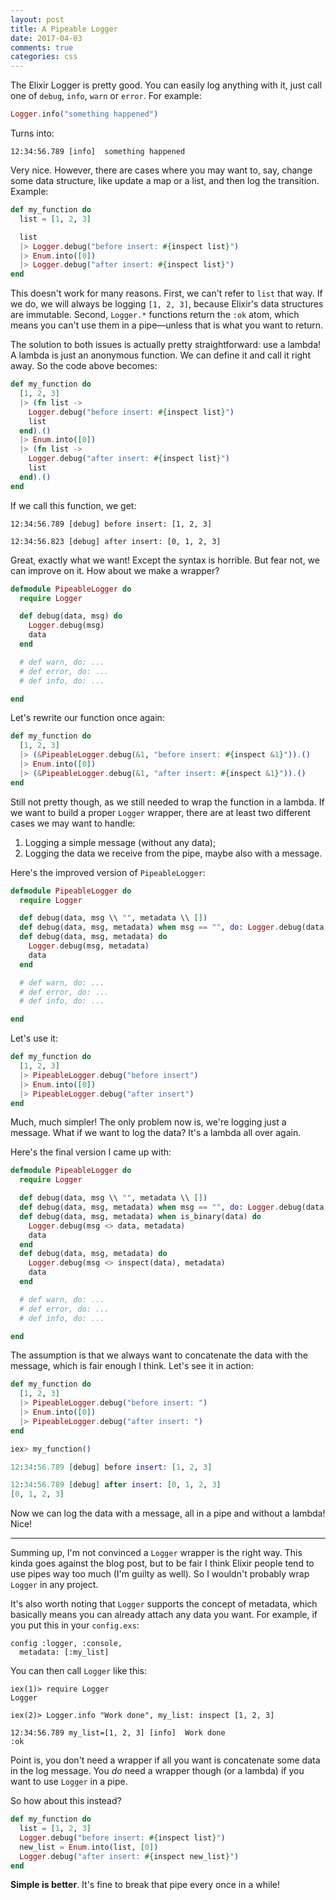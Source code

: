 ```yaml
---
layout: post
title: A Pipeable Logger
date: 2017-04-03
comments: true
categories: css
---
```


The Elixir Logger is pretty good. You can easily log anything with it, just call one of `debug`, `info`, `warn` or `error`. For example:

```elixir
Logger.info("something happened")
```

Turns into:

    12:34:56.789 [info]  something happened

Very nice. However, there are cases where you may want to, say, change some data structure, like update a map or a list, and then log the transition. Example:

```elixir
def my_function do
  list = [1, 2, 3]

  list
  |> Logger.debug("before insert: #{inspect list}")
  |> Enum.into([0])
  |> Logger.debug("after insert: #{inspect list}")
end
```

This doesn't work for many reasons. First, we can't refer to `list` that way. If we do, we will always be logging `[1, 2, 3]`, because Elixir's data structures are immutable.
Second, `Logger.*` functions return the `:ok` atom, which means you can't use them in a pipe—unless that is what you want to return.

The solution to both issues is actually pretty straightforward: use a lambda!
A lambda is just an anonymous function. We can define it and call it right away. So the code above becomes:

```elixir
def my_function do
  [1, 2, 3]
  |> (fn list ->
    Logger.debug("before insert: #{inspect list}")
    list
  end).()
  |> Enum.into([0])
  |> (fn list ->
    Logger.debug("after insert: #{inspect list}")
    list
  end).()
end
```

If we call this function, we get:

    12:34:56.789 [debug] before insert: [1, 2, 3]

    12:34:56.823 [debug] after insert: [0, 1, 2, 3]

Great, exactly what we want! Except the syntax is horrible. But fear not, we can improve on it. How about we make a wrapper?

```elixir
defmodule PipeableLogger do
  require Logger

  def debug(data, msg) do
    Logger.debug(msg)
    data
  end

  # def warn, do: ...
  # def error, do: ...
  # def info, do: ...

end
```

Let's rewrite our function once again:

```elixir
def my_function do
  [1, 2, 3]
  |> (&PipeableLogger.debug(&1, "before insert: #{inspect &1}")).()
  |> Enum.into([0])
  |> (&PipeableLogger.debug(&1, "after insert: #{inspect &1}")).()
end
```

Still not pretty though, as we still needed to wrap the function in a lambda. If we want to build a proper `Logger` wrapper, there are at least two different cases we may want to handle:

1. Logging a simple message (without any data);
2. Logging the data we receive from the pipe, maybe also with a message.

Here's the improved version of `PipeableLogger`:

```elixir
defmodule PipeableLogger do
  require Logger

  def debug(data, msg \\ "", metadata \\ [])
  def debug(data, msg, metadata) when msg == "", do: Logger.debug(data, metadata)
  def debug(data, msg, metadata) do
    Logger.debug(msg, metadata)
    data
  end

  # def warn, do: ...
  # def error, do: ...
  # def info, do: ...

end
```

Let's use it:

```elixir
def my_function do
  [1, 2, 3]
  |> PipeableLogger.debug("before insert")
  |> Enum.into([0])
  |> PipeableLogger.debug("after insert")
end
```

Much, much simpler! The only problem now is, we're logging just a message. What if we want to log the data? It's a lambda all over again.

Here's the final version I came up with:

```elixir
defmodule PipeableLogger do
  require Logger

  def debug(data, msg \\ "", metadata \\ [])
  def debug(data, msg, metadata) when msg == "", do: Logger.debug(data, metadata)
  def debug(data, msg, metadata) when is_binary(data) do
    Logger.debug(msg <> data, metadata)
    data
  end
  def debug(data, msg, metadata) do
    Logger.debug(msg <> inspect(data), metadata)
    data
  end

  # def warn, do: ...
  # def error, do: ...
  # def info, do: ...

end
```

The assumption is that we always want to concatenate the data with the message, which is fair enough I think. Let's see it in action:

```elixir
def my_function do
  [1, 2, 3]
  |> PipeableLogger.debug("before insert: ")
  |> Enum.into([0])
  |> PipeableLogger.debug("after insert: ")
end
```

```elixir
iex> my_function()

12:34:56.789 [debug] before insert: [1, 2, 3]

12:34:56.789 [debug] after insert: [0, 1, 2, 3]
[0, 1, 2, 3]
```

Now we can log the data with a message, all in a pipe and without a lambda! Nice!

---

Summing up, I'm not convinced a `Logger` wrapper is the right way. This kinda goes against the blog post, but to be fair I think Elixir people tend to use pipes way too much (I'm guilty as well). So I wouldn't probably wrap `Logger` in any project.

It's also worth noting that `Logger` supports the concept of metadata, which basically means you can already attach any data you want. For example, if you put this in your `config.exs`:

```
config :logger, :console,
  metadata: [:my_list]
```

You can then call `Logger` like this:

```
iex(1)> require Logger
Logger

iex(2)> Logger.info "Work done", my_list: inspect [1, 2, 3]

12:34:56.789 my_list=[1, 2, 3] [info]  Work done
:ok
```

Point is, you don't need a wrapper if all you want is concatenate some data in the log message. You *do* need a wrapper though (or a lambda) if you want to use `Logger` in a pipe.

So how about this instead?

```elixir
def my_function do
  list = [1, 2, 3]
  Logger.debug("before insert: #{inspect list}")
  new_list = Enum.into(list, [0])
  Logger.debug("after insert: #{inspect new_list}")
end
```

**Simple is better**. It's fine to break that pipe every once in a while!
